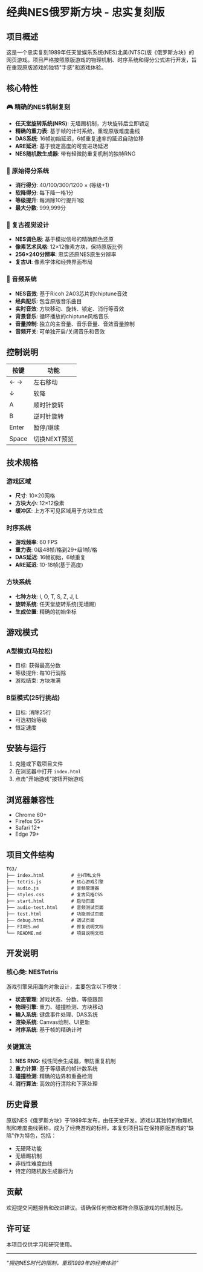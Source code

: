 # 经典NES俄罗斯方块 - 忠实复刻版

## 项目概述

这是一个忠实复刻1989年任天堂娱乐系统(NES)北美(NTSC)版《俄罗斯方块》的网页游戏。项目严格按照原版游戏的物理机制、时序系统和得分公式进行开发，旨在重现原版游戏的独特"手感"和游戏体验。

## 核心特性

### 🎮 精确的NES机制复刻

- **任天堂旋转系统(NRS)**: 无墙踢机制，方块旋转后立即锁定
- **精确的重力表**: 基于帧的计时系统，重现原版难度曲线
- **DAS系统**: 16帧初始延迟，6帧重复速率的延迟自动位移
- **ARE延迟**: 基于锁定高度的可变进场延迟
- **NES随机数生成器**: 带有轻微防重复机制的独特RNG

### 🎯 原始得分系统

- **消行得分**: 40/100/300/1200 × (等级+1)
- **软降得分**: 每下降一格1分
- **等级提升**: 每消除10行提升1级
- **最大分数**: 999,999分

### 🎨 复古视觉设计

- **NES调色板**: 基于模拟信号的精确颜色还原
- **像素艺术风格**: 12×12像素方块，保持原版比例
- **256×240分辨率**: 忠实还原NES原生分辨率
- **复古UI**: 像素字体和经典界面布局

### 🎵 音频系统

- **NES音效**: 基于Ricoh 2A03芯片的chiptune音效
- **经典配乐**: 包含原版音乐曲目
- **实时音效**: 方块移动、旋转、锁定、消行等音效
- **背景音乐**: 循环播放的chiptune风格音乐
- **音量控制**: 独立的主音量、音乐音量、音效音量控制
- **音频开关**: 可单独开启/关闭音乐和音效

## 控制说明

| 按键 | 功能 |
|------|------|
| ← → | 左右移动 |
| ↓ | 软降 |
| A | 顺时针旋转 |
| B | 逆时针旋转 |
| Enter | 暂停/继续 |
| Space | 切换NEXT预览 |

## 技术规格

### 游戏区域
- **尺寸**: 10×20网格
- **方块大小**: 12×12像素
- **缓冲区**: 上方不可见区域用于方块生成

### 时序系统
- **游戏频率**: 60 FPS
- **重力表**: 0级48帧/格到29+级1帧/格
- **DAS延迟**: 16帧初始，6帧重复
- **ARE延迟**: 10-18帧(基于高度)

### 方块系统
- **七种方块**: I, O, T, S, Z, J, L
- **旋转系统**: 任天堂旋转系统(无墙踢)
- **生成位置**: 精确的初始坐标

## 游戏模式

### A型模式(马拉松)
- 目标: 获得最高分数
- 等级提升: 每10行消除
- 游戏结束: 方块堆满

### B型模式(25行挑战)
- 目标: 消除25行
- 可选初始等级
- 恒定速度

## 安装与运行

1. 克隆或下载项目文件
2. 在浏览器中打开 `index.html`
3. 点击"开始游戏"按钮开始游戏

## 浏览器兼容性

- Chrome 60+
- Firefox 55+
- Safari 12+
- Edge 79+

## 项目文件结构

```
TG3/
├── index.html          # 主HTML文件
├── tetris.js           # 核心游戏引擎
├── audio.js            # 音频管理器
├── styles.css          # 复古风格CSS
├── start.html          # 启动页面
├── audio-test.html     # 音频测试页面
├── test.html           # 功能测试页面
├── debug.html          # 调试页面
├── FIXES.md            # 修复说明文档
└── README.md           # 项目说明文档
```

## 开发说明

### 核心类: NESTetris

游戏引擎采用面向对象设计，主要包含以下模块：

- **状态管理**: 游戏状态、分数、等级跟踪
- **物理引擎**: 重力、碰撞检测、方块移动
- **输入系统**: 键盘事件处理、DAS系统
- **渲染系统**: Canvas绘制、UI更新
- **时序系统**: 基于帧的精确计时

### 关键算法

1. **NES RNG**: 线性同余生成器，带防重复机制
2. **重力计算**: 基于等级表的帧计数系统
3. **碰撞检测**: 精确的边界和重叠检测
4. **消行算法**: 高效的行清除和下落处理

## 历史背景

原版NES《俄罗斯方块》于1989年发布，由任天堂开发。游戏以其独特的物理机制和难度曲线著称，成为了经典游戏的标杆。本复刻项目旨在保持原版游戏的"缺陷"作为特色，包括：

- 无硬降功能
- 无墙踢机制
- 非线性难度曲线
- 特定的随机数生成器行为

## 贡献

欢迎提交问题报告和改进建议。请确保任何修改都符合原版游戏的机制规范。

## 许可证

本项目仅供学习和研究使用。

---

*"拥抱NES时代的限制，重现1989年的经典体验"*
